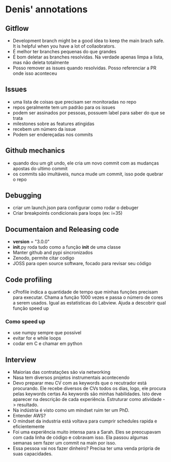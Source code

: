# Denis' annotations

## Gitflow

- Development branch might be a good idea to keep the main brach safe. It is helpful when you have a lot of collaobrators.
- É melhor ter branches pequenas do que grandes
- É bom deletar as branches resolvidas. Na verdade apenas limpa a lista, mas não deleta totalmente
- Posso remover as issues quando resolvidas. Posso referenciar a PR onde isso aconteceu

## Issues
- uma lista de coisas que precisam ser monitoradas no repo
- repos geralmente tem um padrão para os issues
- podem ser assinados por pessoas, possuem label para saber do que se trata
- milestones sobre as features atingidas
- recebem um número da issue
- Podem ser endereçadas nos commits

## Github mechanics
- quando dou um git undo, ele cria um novo commit com as mudanças apostas do ultimo commit
- os commits são imultáveis, nunca mude um commit, isso pode quebrar o repo


## Debugging
- criar um launch.json para configurar como rodar o debuger
- Criar breakpoints condicionais para loops (ex: i=35)

## Documentaion and Releasing code
- __version__ = "3.0.0"
- __init__.py roda tudo como a função __init__ de uma classe
- Manter github and pypi sincronizados
- Zenodo, permite citar codigo
- JOSS para open source software, focado para revisar seu código

## Code profiling
- cProfile indica a quantidade de tempo que minhas funções precisam para executar.
Chama a função 1000 vezes e passa o número de cores a serem usados.
Igual as estatísticas do Labview.
Ajuda a descobrir qual função speed up

### Como speed up
- use numpy sempre que possível
- evitar for e while loops
- codar em C e chamar em python


## Interview
- Maiorias das contratações são via networking
- Nasa tem diversos projetos instrumentais acontecendo
- Devo preparar meu CV com as keywords que o recutrador está procurando.
Ele recebe diversos de CVs todos os dias, logo, ele procura pelas keywords certas
As keywords são minhas habilidades. Isto deve aparecer na descrição de cada experiência.
Estruturar como atividade -> resultado.
- Na indústria é visto como um mindset ruim ter um PhD.
- Entender AWS?
- O mindset da industria está voltava para cumprir schedules rapida e eficientemente
- Foi uma experiência muito intensa para a Sarah. Eles se preocupavam com cada linha de código e cobravam isso.
Ela passou algumas semanas sem fazer um commit na main por isso.
- Essa pessoa vai nos fazer dinheiro? Precisa ter uma venda própria de suas capacidades.